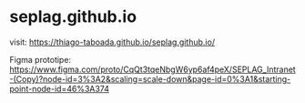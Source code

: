 # seplag.github.io

visit: https://thiago-taboada.github.io/seplag.github.io/

Figma prototipe: https://www.figma.com/proto/CqQt3tqeNbgW6yp6af4peX/SEPLAG_Intranet-(Copy)?node-id=3%3A2&scaling=scale-down&page-id=0%3A1&starting-point-node-id=46%3A374